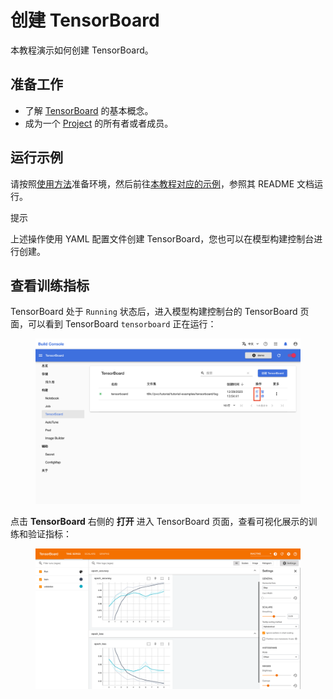 # 创建 TensorBoard

本教程演示如何创建 TensorBoard。

## 准备工作

* 了解 [TensorBoard](../modules/building/tensorboard.md) 的基本概念。
* 成为一个 [Project](../modules/account-and-security.md#project) 的所有者或者成员。

## 运行示例

请按照<a target="_blank" rel="noopener noreferrer" href="https://github.com/t9k/tutorial-examples/blob/master/docs/README-zh.md#%E4%BD%BF%E7%94%A8%E6%96%B9%E6%B3%95">使用方法</a>准备环境，然后前往<a target="_blank" rel="noopener noreferrer" href="https://github.com/t9k/tutorial-examples/tree/master/tensorboard">本教程对应的示例</a>，参照其 README 文档运行。

<aside class="note tip">
<div class="title">提示</div>

上述操作使用 YAML 配置文件创建 TensorBoard，您也可以在模型构建控制台进行创建。

</aside>

## 查看训练指标

TensorBoard 处于 `Running` 状态后，进入模型构建控制台的 TensorBoard 页面，可以看到 TensorBoard `tensorboard` 正在运行：

<figure class="screenshot">
    <img alt="running" src="../assets/tasks/create-tensorboard/tensorboard-manage.png" class="screenshot"/>
</figure>


点击 **TensorBoard** 右侧的 **打开** 进入 TensorBoard 页面，查看可视化展示的训练和验证指标：

<figure class="screenshot">
    <img alt="tensorboard" src="../assets/tasks/create-tensorboard/tensorboard-open.png" class="screenshot"/>
</figure>
